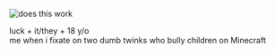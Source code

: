 ![does this work](https://images2.imgbox.com/79/e9/MAbXYECF_o.png)

luck + it/they + 18 y/o
<br> me when i fixate on two dumb twinks who bully children on Minecraft
